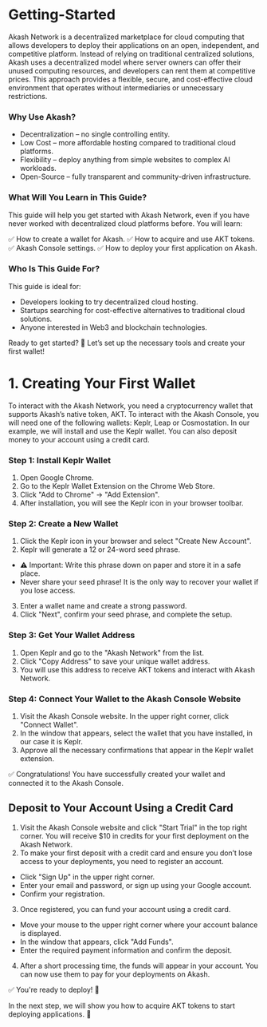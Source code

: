 # Getting-Started

Akash Network is a decentralized marketplace for cloud computing that allows developers to deploy their applications on an open, independent, and competitive platform. Instead of relying on traditional centralized solutions, Akash uses a decentralized model where server owners can offer their unused computing resources, and developers can rent them at competitive prices.
This approach provides a flexible, secure, and cost-effective cloud environment that operates without intermediaries or unnecessary restrictions. 

### Why Use Akash?

* Decentralization – no single controlling entity.
* Low Cost – more affordable hosting compared to traditional cloud platforms.
* Flexibility – deploy anything from simple websites to complex AI workloads.
* Open-Source – fully transparent and community-driven infrastructure.

### What Will You Learn in This Guide?

This guide will help you get started with Akash Network, even if you have never worked with decentralized cloud platforms before. You will learn:

✅ How to create a wallet for Akash.
✅ How to acquire and use AKT tokens.
✅ Akash Console settings.
✅ How to deploy your first application on Akash.

### Who Is This Guide For?
This guide is ideal for:

* Developers looking to try decentralized cloud hosting.
* Startups searching for cost-effective alternatives to traditional cloud solutions.
* Anyone interested in Web3 and blockchain technologies.

Ready to get started? 🚀 Let’s set up the necessary tools and create your first wallet!

# 1. Creating Your First Wallet

To interact with the Akash Network, you need a cryptocurrency wallet that supports Akash’s native token, AKT. To interact with the Akash Console, you will need one of the following wallets: Keplr, Leap or Cosmostation. In our example, we will install and use the Keplr wallet. You can also deposit money to your account using a credit card.

### Step 1: Install Keplr Wallet
1. Open Google Chrome.
3. Go to the Keplr Wallet Extension on the Chrome Web Store.
4. Click "Add to Chrome" → "Add Extension".
5. After installation, you will see the Keplr icon in your browser toolbar.

### Step 2: Create a New Wallet
1. Click the Keplr icon in your browser and select "Create New Account".
2. Keplr will generate a 12 or 24-word seed phrase.
* ⚠️ Important: Write this phrase down on paper and store it in a safe place.
* Never share your seed phrase! It is the only way to recover your wallet if you lose access.
3. Enter a wallet name and create a strong password.
4. Click "Next", confirm your seed phrase, and complete the setup.

### Step 3: Get Your Wallet Address
1. Open Keplr and go to the "Akash Network"  from the list.
2. Click "Copy Address" to save your unique wallet address.
3. You will use this address to receive AKT tokens and interact with Akash Network.

### Step 4: Connect Your Wallet to the Akash Console Website
1. Visit the Akash Console website. In the upper right corner, click "Connect Wallet".
2. In the window that appears, select the wallet that you have installed, in our case it is Keplr.
3. Approve all the necessary confirmations that appear in the Keplr wallet extension.

✅ Congratulations! You have successfully created your wallet and connected it to the Akash Console. 

## Deposit to Your Account Using a Credit Card

1. Visit the Akash Console website and click "Start Trial" in the top right corner. You will receive $10 in credits for your first deployment on the Akash Network.
2. To make your first deposit with a credit card and ensure you don’t lose access to your deployments, you need to register an account.
* Click "Sign Up" in the upper right corner.
* Enter your email and password, or sign up using your Google account.
* Confirm your registration. 
3. Once registered, you can fund your account using a credit card.
* Move your mouse to the upper right corner where your account balance is displayed.
* In the window that appears, click "Add Funds".
* Enter the required payment information and confirm the deposit.
4. After a short processing time, the funds will appear in your account. You can now use them to pay for your deployments on Akash. 

✅ You're ready to deploy! 🚀


In the next step, we will show you how to acquire AKT tokens to start deploying applications. 🚀